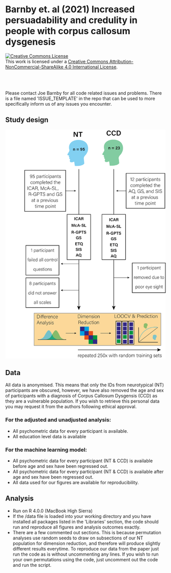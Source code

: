 # Barnby et. al (2021) Increased persuadability and credulity in people with corpus callosum dysgenesis

<!-- CC BY-NC-SA 4.0 License -->
<a rel="license" href="http://creativecommons.org/licenses/by-nc-sa/4.0/">
  <img alt="Creative Commons License" style="border-width:0" src="https://i.creativecommons.org/l/by-nc-sa/4.0/88x31.png" />
</a>
<br />
This work is licensed under a <a rel="license" href="http://creativecommons.org/licenses/by-nc-sa/4.0/">Creative Commons Attribution-NonCommercial-ShareAlike 4.0 International License</a>.

<br><br><br>
Please contact Joe Barnby for all code related issues and problems. There is a file named 'ISSUE_TEMPLATE' in the repo that can be used to more specifically inform us of any issues you encounter. 

## Study design

<img src="Figure1.png" alt="Study design" style="width:600px;"/>

## Data

All data is anonymised. This means that only the IDs from neurotypical (NT) participants are obscured, however, we have also removed the age and sex of participants with a diagnosis of Corpus Callosum Dysgensis (CCD) as they are a vulnerable population. If you wish to retrieve this personal data you may request it from the authors following ethical approval.

### For the adjusted and unadjusted analysis:

 - All psychometric data for every participant is available.
 - All education level data is available

### For the machine learning model:

 - All psychometric data for every participant (NT & CCD) is available before age and sex have been regressed out.
 - All psychometric data for every participant (NT & CCD) is available after age and sex have been regressed out.
 - All data used for our figures are available for reproducibility. 

## Analysis

- Run on R 4.0.0 (MacBook High Sierra)
- If the /data file is loaded into your working directory and you have installed all packages listed in the 'Libraries' section, the code should run and reproduce all figures and analysis outcomes exactly.
- There are a few commented out sections. This is because permutation analyses use random seeds to draw on subsections of our NT population for dimension reduction, and therefore will produce slightly different results everytime. To reproduce our data from the paper just run the code as is without uncommenting any lines. If you wish to run your own permutations using the code, just uncomment out the code and run the script. 

